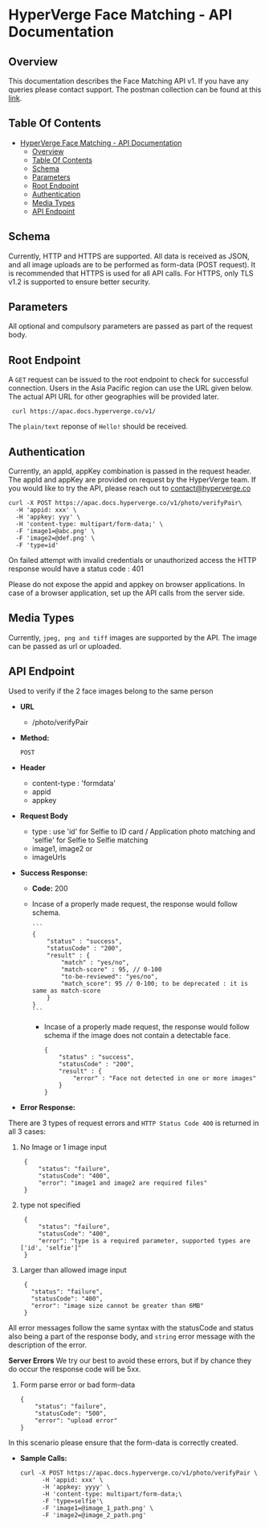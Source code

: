 # HyperVerge Face Matching - API Documentation

## Overview

This documentation describes the Face Matching API v1. If you have any queries please contact support. The postman collection can be found at this [link](https://www.getpostman.com/collections/7c7727ceda7ebe3bb7ce).

## Table Of Contents

- [HyperVerge Face Matching - API Documentation](#hyperverge-face-matching-api-documentation)
	- [Overview](#overview)
	- [Table Of Contents](#table-of-contents)
	- [Schema](#schema)
	- [Parameters](#parameters)
	- [Root Endpoint](#root-endpoint)
	- [Authentication](#authentication)
	- [Media Types](#media-types)
	- [API Endpoint](#api-endpoint)

## Schema

Currently, HTTP and HTTPS are supported. All data is received as JSON, and all image uploads are to be performed as form-data (POST request).
It is recommended that HTTPS is used for all API calls. For HTTPS, only TLS v1.2 is supported to ensure better security.

## Parameters
All optional and compulsory parameters are passed as part of the request body.

## Root Endpoint
A `GET` request can be issued to the root endpoint to check for successful connection. Users in the Asia Pacific region can use the URL given below. The actual API URL for other geographies will be provided later.

	 curl https://apac.docs.hyperverge.co/v1/

The `plain/text` reponse of `Hello!` should be received.

## Authentication

Currently, an appId, appKey combination is passed in the request header. The appId and appKey are provided on request by the HyperVerge team. If you would like to try the API, please reach out to contact@hyperverge.co

	curl -X POST https://apac.docs.hyperverge.co/v1/photo/verifyPair\
	  -H 'appid: xxx' \
	  -H 'appkey: yyy' \
	  -H 'content-type: multipart/form-data;' \
	  -F 'image1=@abc.png' \
	  -F 'image2=@def.png' \
	  -F 'type=id'


On failed attempt with invalid credentials or unauthorized access the HTTP response would have a status code : 401

Please do not expose the appid and appkey on browser applications. In case of a browser application, set up the API calls from the server side.

## Media Types

Currently, `jpeg, png and tiff` images are supported by the API. The image can be passed as url or uploaded.


## API Endpoint

Used to verify if the 2 face images belong to the same person

* **URL**

  - /photo/verifyPair

* **Method:**

    `POST`

* **Header**

	- content-type : 'formdata'
	- appid
	- appkey

* **Request Body**

    - type : use 'id' for Selfie to ID card / Application photo matching and 'selfie' for Selfie to Selfie matching
	- image1, image2
	or
	- imageUrls
* **Success Response:**

  * **Code:** 200 <br />
  * Incase of a properly made request, the response would follow schema.


		```
		{
			"status" : "success",
			"statusCode" : "200",
			"result" : {
                "match" : "yes/no",
                "match-score" : 95, // 0-100
                "to-be-reviewed": "yes/no",
				"match_score": 95 // 0-100; to be deprecated : it is same as match-score
			}
		}
		```

	* Incase of a properly made request, the response would follow schema if the image does not contain a detectable face.



		```
		{
			"status" : "success",
			"statusCode" : "200",
			"result" : {
				"error" : "Face not detected in one or more images"
			}
		}
		```


* **Error Response:**

There are 3 types of request errors and `HTTP Status Code 400` is returned in all 3 cases:

1. No Image or 1 image input

		{
		    "status": "failure",
		    "statusCode": "400",
		    "error": "image1 and image2 are required files"
		}

1. type not specified

		{
		    "status": "failure",
		    "statusCode": "400",
		    "error": "type is a required parameter, supported types are ['id', 'selfie']"
		}

3. Larger than allowed image input

		{
		  "status": "failure",
		  "statusCode": "400",
		  "error": "image size cannot be greater than 6MB"
		}

All error messages follow the same syntax with the statusCode and status also being a part of the response body, and `string` error message with the description of the error.

**Server Errors**
We try our best to avoid these errors, but if by chance they do occur the response code will be 5xx.

1. Form parse error or bad form-data

     ```
    {
         "status": "failure",
         "statusCode": "500",
         "error": "upload error"
    }
    ```
In this scenario please ensure that the form-data is correctly created.

* **Sample Calls:**

    ```
    curl -X POST https://apac.docs.hyperverge.co/v1/photo/verifyPair \
		  -H 'appid: xxx' \
		  -H 'appkey: yyyy' \
		  -H 'content-type: multipart/form-data;\
          -F 'type=selfie'\
		  -F 'image1=@image_1_path.png' \
		  -F 'image2=@image_2_path.png'
    ```

